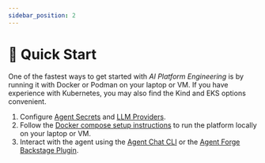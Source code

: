 ```yaml
---
sidebar_position: 2
---
```


# 🚀 Quick Start

One of the fastest ways to get started with *AI Platform Engineering* is by running it with Docker or Podman on your laptop or VM. If you have experience with Kubernetes, you may also find the Kind and EKS options convenient.

1. Configure [Agent Secrets](docker-compose/configure-agent-secrets.md) and [LLM Providers](docker-compose/configure-llms.md).
2. Follow the [Docker compose setup instructions](docker-compose/setup.md) to run the platform locally on your laptop or VM.
3. Interact with the agent using the [Agent Chat CLI](user-interfaces.md#agent-chat-cli) or the [Agent Forge Backstage Plugin](user-interfaces.md#agent-forge-backstage-plugin).
